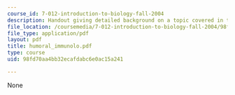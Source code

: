 ```yaml
---
course_id: 7-012-introduction-to-biology-fall-2004
description: Handout giving detailed background on a topic covered in the course.
file_location: /coursemedia/7-012-introduction-to-biology-fall-2004/98fd70aa4bb32ecafdabc6e0ac15a241_humoral_immunolo.pdf
file_type: application/pdf
layout: pdf
title: humoral_immunolo.pdf
type: course
uid: 98fd70aa4bb32ecafdabc6e0ac15a241

---
```

None